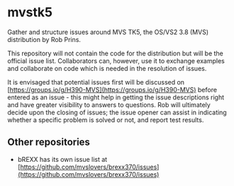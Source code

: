 # mvstk5
Gather and structure issues around MVS TK5, the OS/VS2 3.8 (MVS) distribution by Rob Prins.

This repository will not contain the code for the distribution but will be the official issue list.
Collaborators can, however, use it to exchange examples and collaborate on code which is needed in the
resolution of issues.

It is envisaged that potential issues first will be discussed on [https://groups.io/g/H390-MVS](https://groups.io/g/H390-MVS) before entered as an issue - this might help in getting the issue descriptions right and have greater visibility to answers to questions. Rob will ultimately decide upon the closing of issues; the issue opener can assist in indicating whether a specific problem is solved or not, and report test results.

## Other repositories

- bREXX has its own issue list at [https://github.com/mvslovers/brexx370/issues](https://github.com/mvslovers/brexx370/issues)
